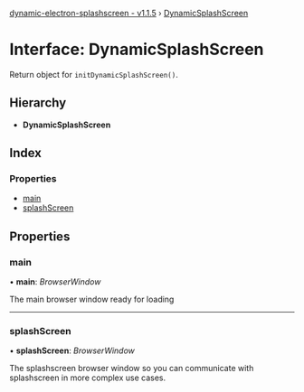 [dynamic-electron-splashscreen - v1.1.5](../README.md) › [DynamicSplashScreen](dynamicsplashscreen.md)

# Interface: DynamicSplashScreen

Return object for `initDynamicSplashScreen()`.

## Hierarchy

* **DynamicSplashScreen**

## Index

### Properties

* [main](dynamicsplashscreen.md#main)
* [splashScreen](dynamicsplashscreen.md#splashscreen)

## Properties

###  main

• **main**: *BrowserWindow*

The main browser window ready for loading

___

###  splashScreen

• **splashScreen**: *BrowserWindow*

The splashscreen browser window so you can communicate with splashscreen in more complex use cases.
